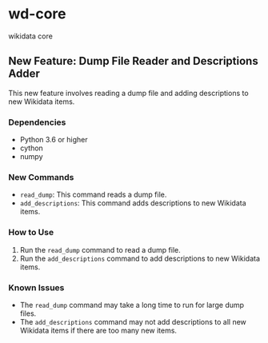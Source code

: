 # wd-core

wikidata core

## New Feature: Dump File Reader and Descriptions Adder

This new feature involves reading a dump file and adding descriptions to new Wikidata items.

### Dependencies

- Python 3.6 or higher
- cython
- numpy

### New Commands

- `read_dump`: This command reads a dump file.
- `add_descriptions`: This command adds descriptions to new Wikidata items.

### How to Use

1. Run the `read_dump` command to read a dump file.
2. Run the `add_descriptions` command to add descriptions to new Wikidata items.

### Known Issues

- The `read_dump` command may take a long time to run for large dump files.
- The `add_descriptions` command may not add descriptions to all new Wikidata items if there are too many new items.
